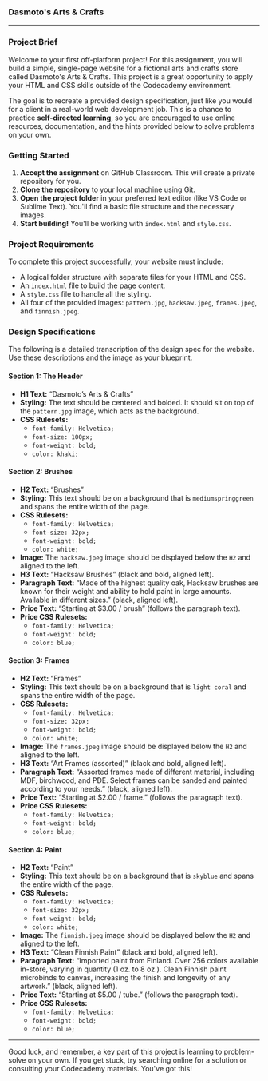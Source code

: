 ### Dasmoto's Arts & Crafts

---

### **Project Brief**

Welcome to your first off-platform project! For this assignment, you will build a simple, single-page website for a fictional arts and crafts store called Dasmoto's Arts & Crafts. This project is a great opportunity to apply your HTML and CSS skills outside of the Codecademy environment.

The goal is to recreate a provided design specification, just like you would for a client in a real-world web development job. This is a chance to practice **self-directed learning**, so you are encouraged to use online resources, documentation, and the hints provided below to solve problems on your own.

### **Getting Started**

1.  **Accept the assignment** on GitHub Classroom. This will create a private repository for you.
2.  **Clone the repository** to your local machine using Git.
3.  **Open the project folder** in your preferred text editor (like VS Code or Sublime Text). You'll find a basic file structure and the necessary images.
4.  **Start building!** You'll be working with `index.html` and `style.css`.

### **Project Requirements**

To complete this project successfully, your website must include:

* A logical folder structure with separate files for your HTML and CSS.
* An `index.html` file to build the page content.
* A `style.css` file to handle all the styling.
* All four of the provided images: `pattern.jpg`, `hacksaw.jpeg`, `frames.jpeg`, and `finnish.jpeg`.

### **Design Specifications**

The following is a detailed transcription of the design spec for the website. Use these descriptions and the image as your blueprint.

#### **Section 1: The Header**
* **H1 Text:** “Dasmoto’s Arts & Crafts”
* **Styling:** The text should be centered and bolded. It should sit on top of the `pattern.jpg` image, which acts as the background.
* **CSS Rulesets:**
    * `font-family: Helvetica;`
    * `font-size: 100px;`
    * `font-weight: bold;`
    * `color: khaki;`

#### **Section 2: Brushes**
* **H2 Text:** “Brushes”
* **Styling:** This text should be on a background that is `mediumspringgreen` and spans the entire width of the page.
* **CSS Rulesets:**
    * `font-family: Helvetica;`
    * `font-size: 32px;`
    * `font-weight: bold;`
    * `color: white;`
* **Image:** The `hacksaw.jpeg` image should be displayed below the `H2` and aligned to the left.
* **H3 Text:** “Hacksaw Brushes” (black and bold, aligned left).
* **Paragraph Text:** “Made of the highest quality oak, Hacksaw brushes are known for their weight and ability to hold paint in large amounts. Available in different sizes.” (black, aligned left).
* **Price Text:** “Starting at $3.00 / brush” (follows the paragraph text).
* **Price CSS Rulesets:**
    * `font-family: Helvetica;`
    * `font-weight: bold;`
    * `color: blue;`

#### **Section 3: Frames**
* **H2 Text:** “Frames”
* **Styling:** This text should be on a background that is `light coral` and spans the entire width of the page.
* **CSS Rulesets:**
    * `font-family: Helvetica;`
    * `font-size: 32px;`
    * `font-weight: bold;`
    * `color: white;`
* **Image:** The `frames.jpeg` image should be displayed below the `H2` and aligned to the left.
* **H3 Text:** “Art Frames (assorted)” (black and bold, aligned left).
* **Paragraph Text:** “Assorted frames made of different material, including MDF, birchwood, and PDE. Select frames can be sanded and painted according to your needs.” (black, aligned left).
* **Price Text:** “Starting at $2.00 / frame.” (follows the paragraph text).
* **Price CSS Rulesets:**
    * `font-family: Helvetica;`
    * `font-weight: bold;`
    * `color: blue;`

#### **Section 4: Paint**
* **H2 Text:** “Paint”
* **Styling:** This text should be on a background that is `skyblue` and spans the entire width of the page.
* **CSS Rulesets:**
    * `font-family: Helvetica;`
    * `font-size: 32px;`
    * `font-weight: bold;`
    * `color: white;`
* **Image:** The `finnish.jpeg` image should be displayed below the `H2` and aligned to the left.
* **H3 Text:** “Clean Finnish Paint” (black and bold, aligned left).
* **Paragraph Text:** “Imported paint from Finland. Over 256 colors available in-store, varying in quantity (1 oz. to 8 oz.). Clean Finnish paint microbinds to canvas, increasing the finish and longevity of any artwork.” (black, aligned left).
* **Price Text:** “Starting at $5.00 / tube.” (follows the paragraph text).
* **Price CSS Rulesets:**
    * `font-family: Helvetica;`
    * `font-weight: bold;`
    * `color: blue;`

---

Good luck, and remember, a key part of this project is learning to problem-solve on your own. If you get stuck, try searching online for a solution or consulting your Codecademy materials. You've got this!
